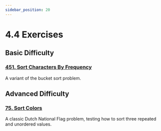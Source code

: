 ```yaml
---
sidebar_position: 20
---
```


# 4.4 Exercises

## Basic Difficulty

### [451. Sort Characters By Frequency](https://leetcode.com/problems/sort-characters-by-frequency/)

A variant of the bucket sort problem.

## Advanced Difficulty

### [75. Sort Colors](https://leetcode.com/problems/sort-colors/)

A classic Dutch National Flag problem, testing how to sort three repeated and unordered values.

